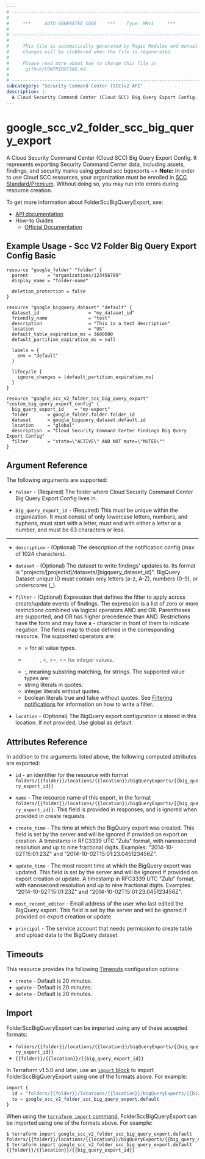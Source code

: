 ```yaml
---
# ----------------------------------------------------------------------------
#
#     ***     AUTO GENERATED CODE    ***    Type: MMv1     ***
#
# ----------------------------------------------------------------------------
#
#     This file is automatically generated by Magic Modules and manual
#     changes will be clobbered when the file is regenerated.
#
#     Please read more about how to change this file in
#     .github/CONTRIBUTING.md.
#
# ----------------------------------------------------------------------------
subcategory: "Security Command Center (SCC)v2 API"
description: |-
  A Cloud Security Command Center (Cloud SCC) Big Query Export Config.
---
```


# google_scc_v2_folder_scc_big_query_export

A Cloud Security Command Center (Cloud SCC) Big Query Export Config.
It represents exporting Security Command Center data, including assets, findings, and security marks
using gcloud scc bqexports
~> **Note:** In order to use Cloud SCC resources, your organization must be enrolled
in [SCC Standard/Premium](https://cloud.google.com/security-command-center/docs/quickstart-security-command-center).
Without doing so, you may run into errors during resource creation.


To get more information about FolderSccBigQueryExport, see:

* [API documentation](https://cloud.google.com/security-command-center/docs/reference/rest/v2/folders.locations.bigQueryExports)
* How-to Guides
    * [Official Documentation](https://cloud.google.com/security-command-center/docs/how-to-analyze-findings-in-big-query)

## Example Usage - Scc V2 Folder Big Query Export Config Basic


```hcl
resource "google_folder" "folder" {
  parent       = "organizations/123456789"
  display_name = "folder-name"

  deletion_protection = false
}

resource "google_bigquery_dataset" "default" {
  dataset_id                  = "my_dataset_id"
  friendly_name               = "test"
  description                 = "This is a test description"
  location                    = "US"
  default_table_expiration_ms = 3600000
  default_partition_expiration_ms = null

  labels = {
    env = "default"
  }

  lifecycle {
    ignore_changes = [default_partition_expiration_ms]
  }
}

resource "google_scc_v2_folder_scc_big_query_export" "custom_big_query_export_config" {
  big_query_export_id    = "my-export"
  folder       = google_folder.folder.folder_id
  dataset      = google_bigquery_dataset.default.id
  location     = "global"
  description  = "Cloud Security Command Center Findings Big Query Export Config"
  filter       = "state=\"ACTIVE\" AND NOT mute=\"MUTED\""
}
```

## Argument Reference

The following arguments are supported:


* `folder` -
  (Required)
  The folder where Cloud Security Command Center Big Query Export
  Config lives in.

* `big_query_export_id` -
  (Required)
  This must be unique within the organization.  It must consist of only lowercase letters,
  numbers, and hyphens, must start with a letter, must end with either a letter or a number,
  and must be 63 characters or less.


- - -


* `description` -
  (Optional)
  The description of the notification config (max of 1024 characters).

* `dataset` -
  (Optional)
  The dataset to write findings' updates to.
  Its format is "projects/[projectId]/datasets/[bigquery_dataset_id]".
  BigQuery Dataset unique ID must contain only letters (a-z, A-Z), numbers (0-9), or underscores (_).

* `filter` -
  (Optional)
  Expression that defines the filter to apply across create/update
  events of findings. The
  expression is a list of zero or more restrictions combined via
  logical operators AND and OR. Parentheses are supported, and OR
  has higher precedence than AND.
  Restrictions have the form <field> <operator> <value> and may have
  a - character in front of them to indicate negation. The fields
  map to those defined in the corresponding resource.
  The supported operators are:
  * = for all value types.
  * >, <, >=, <= for integer values.
  * :, meaning substring matching, for strings.
  The supported value types are:
  * string literals in quotes.
  * integer literals without quotes.
  * boolean literals true and false without quotes.
  See
  [Filtering notifications](https://cloud.google.com/security-command-center/docs/how-to-api-filter-notifications)
  for information on how to write a filter.

* `location` -
  (Optional)
  The BigQuery export configuration is stored in this location. If not provided, Use global as default.


## Attributes Reference

In addition to the arguments listed above, the following computed attributes are exported:

* `id` - an identifier for the resource with format `folders/{{folder}}/locations/{{location}}/bigQueryExports/{{big_query_export_id}}`

* `name` -
  The resource name of this export, in the format
  `folders/{{folder}}/locations/{{location}}/bigQueryExports/{{big_query_export_id}}`.
  This field is provided in responses, and is ignored when provided in create requests.

* `create_time` -
  The time at which the BigQuery export was created. This field is set by the server and will be ignored if provided on export on creation.
  A timestamp in RFC3339 UTC "Zulu" format, with nanosecond resolution and up to nine fractional digits.
  Examples: "2014-10-02T15:01:23Z" and "2014-10-02T15:01:23.045123456Z".

* `update_time` -
  The most recent time at which the BigQuery export was updated. This field is set by the server and will be ignored if provided on export creation or update.
  A timestamp in RFC3339 UTC "Zulu" format, with nanosecond resolution and up to nine fractional digits.
  Examples: "2014-10-02T15:01:23Z" and "2014-10-02T15:01:23.045123456Z".

* `most_recent_editor` -
  Email address of the user who last edited the BigQuery export.
  This field is set by the server and will be ignored if provided on export creation or update.

* `principal` -
  The service account that needs permission to create table and upload data to the BigQuery dataset.


## Timeouts

This resource provides the following
[Timeouts](https://developer.hashicorp.com/terraform/plugin/sdkv2/resources/retries-and-customizable-timeouts) configuration options:

- `create` - Default is 20 minutes.
- `update` - Default is 20 minutes.
- `delete` - Default is 20 minutes.

## Import


FolderSccBigQueryExport can be imported using any of these accepted formats:

* `folders/{{folder}}/locations/{{location}}/bigQueryExports/{{big_query_export_id}}`
* `{{folder}}/{{location}}/{{big_query_export_id}}`


In Terraform v1.5.0 and later, use an [`import` block](https://developer.hashicorp.com/terraform/language/import) to import FolderSccBigQueryExport using one of the formats above. For example:

```tf
import {
  id = "folders/{{folder}}/locations/{{location}}/bigQueryExports/{{big_query_export_id}}"
  to = google_scc_v2_folder_scc_big_query_export.default
}
```

When using the [`terraform import` command](https://developer.hashicorp.com/terraform/cli/commands/import), FolderSccBigQueryExport can be imported using one of the formats above. For example:

```
$ terraform import google_scc_v2_folder_scc_big_query_export.default folders/{{folder}}/locations/{{location}}/bigQueryExports/{{big_query_export_id}}
$ terraform import google_scc_v2_folder_scc_big_query_export.default {{folder}}/{{location}}/{{big_query_export_id}}
```
